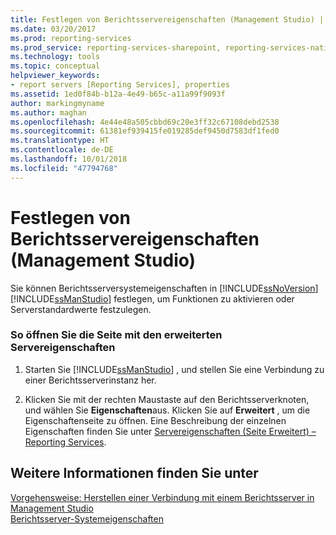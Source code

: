 ```yaml
---
title: Festlegen von Berichtsservereigenschaften (Management Studio) | Microsoft-Dokumentation
ms.date: 03/20/2017
ms.prod: reporting-services
ms.prod_service: reporting-services-sharepoint, reporting-services-native
ms.technology: tools
ms.topic: conceptual
helpviewer_keywords:
- report servers [Reporting Services], properties
ms.assetid: 1ed0f84b-b12a-4e49-b65c-a11a99f9093f
author: markingmyname
ms.author: maghan
ms.openlocfilehash: 4e44e48a505cbbd69c20e3ff32c67108debd2538
ms.sourcegitcommit: 61381ef939415fe019285def9450d7583df1fed0
ms.translationtype: HT
ms.contentlocale: de-DE
ms.lasthandoff: 10/01/2018
ms.locfileid: "47794768"
---
```

# <a name="set-report-server-properties-management-studio"></a>Festlegen von Berichtsservereigenschaften (Management Studio)
  Sie können Berichtsserversystemeigenschaften in [!INCLUDE[ssNoVersion](../../includes/ssnoversion-md.md)] [!INCLUDE[ssManStudio](../../includes/ssmanstudio-md.md)] festlegen, um Funktionen zu aktivieren oder Serverstandardwerte festzulegen.  
  
### <a name="to-open-the-advanced-server-properties-page"></a>So öffnen Sie die Seite mit den erweiterten Servereigenschaften  
  
1.  Starten Sie [!INCLUDE[ssManStudio](../../includes/ssmanstudio-md.md)] , und stellen Sie eine Verbindung zu einer Berichtsserverinstanz her.  
  
2.  Klicken Sie mit der rechten Maustaste auf den Berichtsserverknoten, und wählen Sie **Eigenschaften**aus. Klicken Sie auf **Erweitert** , um die Eigenschaftenseite zu öffnen. Eine Beschreibung der einzelnen Eigenschaften finden Sie unter [Servereigenschaften (Seite Erweitert) – Reporting Services](../../reporting-services/tools/server-properties-advanced-page-reporting-services.md).  
  
## <a name="see-also"></a>Weitere Informationen finden Sie unter  
 [Vorgehensweise: Herstellen einer Verbindung mit einem Berichtsserver in Management Studio](../../reporting-services/tools/connect-to-a-report-server-in-management-studio.md)   
 [Berichtsserver-Systemeigenschaften](../../reporting-services/report-server-web-service/net-framework/reporting-services-properties-report-server-system-properties.md)  
  
  
